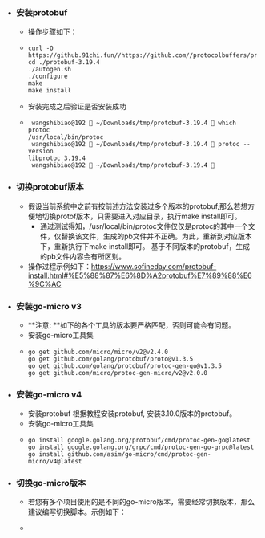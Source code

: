 - ### 安装protobuf
	- 操作步骤如下：
	- ```
	  curl -O https://github.91chi.fun//https://github.com//protocolbuffers/protobuf/archive/refs/tags/v3.19.4.tar.gz
	  cd ./protobuf-3.19.4
	  ./autogen.sh
	  ./configure
	  make
	  make install
	  
	  ```
	- 安装完成之后验证是否安装成功
	- ```
	   wangshibiao@192  ~/Downloads/tmp/protobuf-3.19.4  which protoc
	  /usr/local/bin/protoc
	   wangshibiao@192  ~/Downloads/tmp/protobuf-3.19.4  protoc --version
	  libprotoc 3.19.4
	   wangshibiao@192  ~/Downloads/tmp/protobuf-3.19.4 
	  
	  ```
- ### 切换protobuf版本
	- 假设当前系统中之前有按前述方法安装过多个版本的protobuf,那么若想方便地切换protof版本，只需要进入对应目录，执行make install即可。
		- 通过测试得知，/usr/local/bin/protoc文件仅仅是protoc的其中一个文件，仅替换该文件，生成的pb文件并不正确。为此，重新到对应版本下，重新执行下make install即可。 基于不同版本的protobuf，生成的pb文件内容会有所区别。
	- 操作过程示例如下：<a>https://www.sofineday.com/protobuf-install.html#%E5%88%87%E6%8D%A2protobuf%E7%89%88%E6%9C%AC</a>
- ### 安装go-micro v3
	- **注意: **如下的各个工具的版本要严格匹配，否则可能会有问题。
	- 安装go-micro工具集
	- ```
	  go get github.com/micro/micro/v2@v2.4.0
	  go get github.com/golang/protobuf/proto@v1.3.5
	  go get github.com/golang/protobuf/protoc-gen-go@v1.3.5
	  go get github.com/micro/protoc-gen-micro/v2@v2.0.0
	  
	  ```
- ### 安装go-micro v4
	- 安装protobuf 根据教程安装protobuf, 安装3.10.0版本的protobuf。
	- 安装go-micro工具集
	- ```
	  go install google.golang.org/protobuf/cmd/protoc-gen-go@latest
	  go install google.golang.org/grpc/cmd/protoc-gen-go-grpc@latest
	  go install github.com/asim/go-micro/cmd/protoc-gen-micro/v4@latest
	  ```
- ### 切换go-micro版本
	- 若您有多个项目使用的是不同的go-micro版本，需要经常切换版本，那么建议编写切换脚本。示例如下：
	- ```
	  ```
